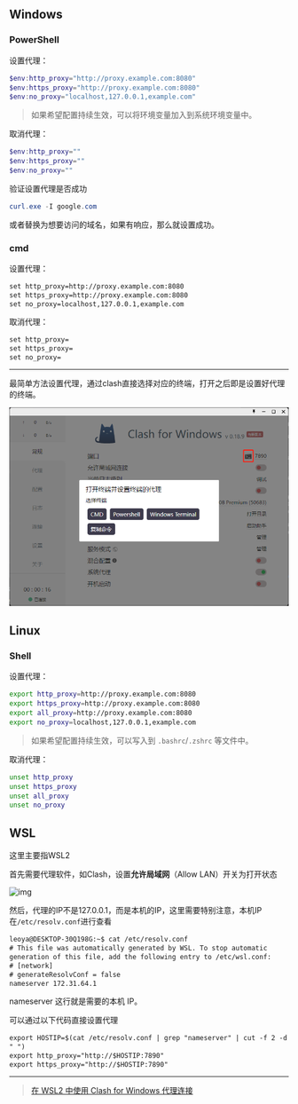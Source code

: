 ## Windows

### PowerShell

设置代理：

```powershell
$env:http_proxy="http://proxy.example.com:8080"
$env:https_proxy="http://proxy.example.com:8080"
$env:no_proxy="localhost,127.0.0.1,example.com"
```

> 如果希望配置持续生效，可以将环境变量加入到系统环境变量中。

取消代理：

```powershell
$env:http_proxy=""
$env:https_proxy=""
$env:no_proxy=""
```

验证设置代理是否成功

```powershell
curl.exe -I google.com
```

或者替换为想要访问的域名，如果有响应，那么就设置成功。

### cmd

设置代理：

```batch
set http_proxy=http://proxy.example.com:8080
set https_proxy=http://proxy.example.com:8080
set no_proxy=localhost,127.0.0.1,example.com
```

取消代理：

```batch
set http_proxy=
set https_proxy=
set no_proxy=
```

----

最简单方法设置代理，通过clash直接选择对应的终端，打开之后即是设置好代理的终端。

![image-20230628161324178](../images/clash_proxy_shell)

## Linux

### Shell

设置代理：

```bash
export http_proxy=http://proxy.example.com:8080
export https_proxy=http://proxy.example.com:8080
export all_proxy=http://proxy.example.com:8080
export no_proxy=localhost,127.0.0.1,example.com
```

> 如果希望配置持续生效，可以写入到 `.bashrc`/`.zshrc` 等文件中。

取消代理：

```bash
unset http_proxy
unset https_proxy
unset all_proxy
unset no_proxy
```

## WSL

这里主要指WSL2

首先需要代理软件，如Clash，设置**允许局域网**（Allow LAN）开关为打开状态

![img](https://img2022.cnblogs.com/blog/2026333/202205/2026333-20220519095954875-534125057.png)

然后，代理的IP不是127.0.0.1，而是本机的IP，这里需要特别注意，本机IP在`/etc/resolv.conf`进行查看

```
leoya@DESKTOP-30Q198G:~$ cat /etc/resolv.conf
# This file was automatically generated by WSL. To stop automatic generation of this file, add the following entry to /etc/wsl.conf:
# [network]
# generateResolvConf = false
nameserver 172.31.64.1
```

nameserver 这行就是需要的本机 IP。

可以通过以下代码直接设置代理

```shell
export HOSTIP=$(cat /etc/resolv.conf | grep "nameserver" | cut -f 2 -d " ")
export http_proxy="http://$HOSTIP:7890"
export https_proxy="http://$HOSTIP:7890"
```



----

> [在 WSL2 中使用 Clash for Windows 代理连接](https://eastmonster.github.io/2022/10/05/clash-config-in-wsl/)
>
> 
